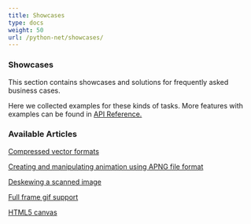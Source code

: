 ```yaml
---
title: Showcases
type: docs
weight: 50
url: /python-net/showcases/
---
```


### **Showcases**
This section contains showcases and solutions for frequently asked business cases.

Here we collected examples for these kinds of tasks. More features with examples can be found in [API Reference.](https://reference.aspose.com/imaging/python-net)

### **Available Articles**
[Compressed vector formats](/imaging/python-net/compressed-vector-formats/)

[Creating and manipulating animation using APNG file format](/imaging/python-net/creating-and-manipulating-animation-using-apng-fileformat/)

[Deskewing a scanned image](/imaging/python-net/deskewing-a-scanned-image/)

[Full frame gif support](/imaging/python-net/full-frame-gif-support/)

[HTML5 canvas](/imaging/python-net/html5-canvas/) 
